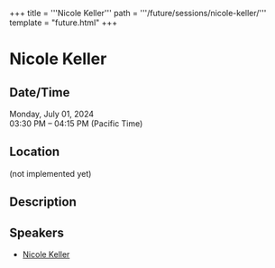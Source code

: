 +++
title = '''Nicole Keller'''
path = '''/future/sessions/nicole-keller/'''
template = "future.html"
+++

<h1>Nicole Keller</h1>
<h2>Date/Time</h2>
<p>Monday, July 01, 2024<br>
03:30 PM – 04:15 PM (Pacific Time)</p>
<h2>Location</h2>
(not implemented yet)
<h2>Description</h2>

<h2>Speakers</h2>
<ul><li><a href="/future/speakers/nicole-keller/">Nicole Keller</a></li>

